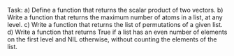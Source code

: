 Task:
	a) Define a function that returns the scalar product of two vectors.
	b) Write a function that returns the maximum number of atoms in a list, at any level.
	c) Write a function that returns the list of permutations of a given list.
	d) Write a function that returns True if a list has an even number of elements on the first level 
	   and NIL otherwise, without counting the elements of the list.